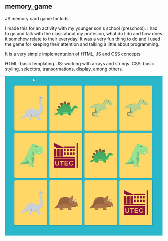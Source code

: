 ## memory_game
JS memory card game for kids.

I made this for an activity with my younger son's school (preschool). I had to go and talk with the class about my profesion, what do I do and how does it somehow relate to their everyday. It was a very fun thing to do and I used the game for keeping their attention and talking a little about programming.

It is a very simple implementation of HTML, JS and CSS concepts.

HTML: basic templating.
JS: working with arrays and strings.
CSS: basic styling, selectors, transormations, display, among others.

<img src="screenshot.png">
